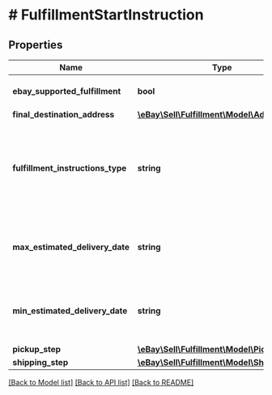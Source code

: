 # # FulfillmentStartInstruction

## Properties

Name | Type | Description | Notes
------------ | ------------- | ------------- | -------------
**ebay_supported_fulfillment** | **bool** | This field is only returned if its value is true and indicates that the fulfillment will be shipped via eBay&#39;s Global Shipping Program. For more information, see the Global Shipping Program help topic. | [optional]
**final_destination_address** | [**\eBay\Sell\Fulfillment\Model\Address**](Address.md) |  | [optional]
**fulfillment_instructions_type** | **string** | The enumeration value returned in this field indicates the method of fulfillment that will be used to deliver this set of line items (this package) to the buyer. This field will have a value of SHIP_TO if the ebaySupportedFulfillment field is returned with a value of true. See the FulfillmentInstructionsType definition for more information about different fulfillment types. For implementation help, refer to &lt;a href&#x3D;&#39;https://developer.ebay.com/api-docs/sell/fulfillment/types/sel:FulfillmentInstructionsType&#39;&gt;eBay API documentation&lt;/a&gt; | [optional]
**max_estimated_delivery_date** | **string** | This is the estimated latest date that the fulfillment will be completed. This timestamp is in ISO 8601 format, which uses the 24-hour Universal Coordinated Time (UTC) clock. This field is not returned ifthe value of the fulfillmentInstructionsType field is DIGITAL or PREPARE_FOR_PICKUP. Format: [YYYY]-[MM]-[DD]T[hh]:[mm]:[ss].[sss]Z Example: 2015-08-04T19:09:02.768Z | [optional]
**min_estimated_delivery_date** | **string** | This is the estimated earliest date that the fulfillment will be completed. This timestamp is in ISO 8601 format, which uses the 24-hour Universal Coordinated Time (UTC) clock. This field is not returned if the value of the fulfillmentInstructionsType field is DIGITAL or PREPARE_FOR_PICKUP. Format: [YYYY]-[MM]-[DD]T[hh]:[mm]:[ss].[sss]Z Example: 2015-08-04T19:09:02.768Z | [optional]
**pickup_step** | [**\eBay\Sell\Fulfillment\Model\PickupStep**](PickupStep.md) |  | [optional]
**shipping_step** | [**\eBay\Sell\Fulfillment\Model\ShippingStep**](ShippingStep.md) |  | [optional]

[[Back to Model list]](../../README.md#models) [[Back to API list]](../../README.md#endpoints) [[Back to README]](../../README.md)
